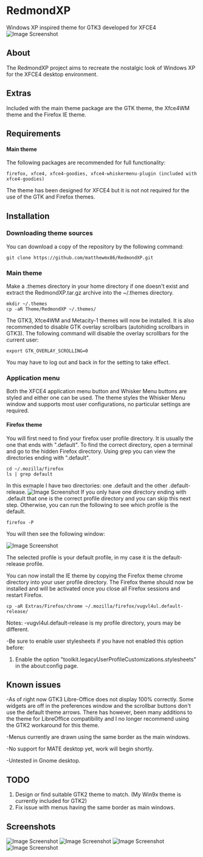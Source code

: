 # RedmondXP

Windows XP inspired theme for GTK3 developed for XFCE4
![Image Screenshot](https://github.com/matthewmx86/RedmondXP/blob/main/Screenshots/0.png)

## About
The RedmondXP project aims to recreate the nostalgic look of Windows XP for the XFCE4 desktop environment. 

## Extras
Included with the main theme package are the GTK theme, the Xfce4WM theme and the Firefox IE theme.

## Requirements
#### Main theme
The following packages are recommended for full functionality:
```
firefox, xfce4, xfce4-goodies, xfce4-whiskermenu-plugin (included with xfce4-goodies)
```
The theme has been designed for XFCE4 but it is not not required
for the use of the GTK and Firefox themes.  

## Installation

### Downloading theme sources
You can download a copy of the repository by the following command:
```
git clone https://github.com/matthewmx86/RedmondXP.git
```

### Main theme
Make a .themes directory in your home directory if one doesn't exist and extract the RedmondXP.tar.gz archive into 
the ~/.themes directory.
```
mkdir ~/.themes
cp -aR Theme/RedmondXP ~/.themes/
```
The GTK3, Xfce4WM and Metacity-1 themes will now be installed.
It is also recommended to disable GTK overlay scrollbars (autohiding scrollbars in GTK3). The following command
will disable the overlay scrollbars for the current user:
```
export GTK_OVERLAY_SCROLLING=0
```
You may have to log out and back in for the setting to take effect.

### Application menu
Both the XFCE4 application menu button and Whisker Menu buttons are styled and either one can be used. The theme styles
the Whisker Menu window and supports most user configurations, no particular settings are required. 

#### Firefox theme
You will first need to find your firefox user profile directory. It is usually the one that ends with ".default".
To find the correct directory, open a terminal and go to the hidden Firefox directory. Using grep you can view the directories
ending with ".default".
```
cd ~/.mozilla/firefox
ls | grep default
```
In this exmaple I have two directories: one .default and the other .default-release. 
![Image Screenshot](https://github.com/matthewmx86/Redmond97/blob/master/Screenshots/console.png)
If you only have one directory ending with .default that one is the correct profile directory and you can skip
this next step. Otherwise, you can run the following to see which profile is the default.
```
firefox -P
```
You will then see the following window:

![Image Screenshot](https://github.com/matthewmx86/Redmond97/blob/master/Screenshots/firefox.png)

The selected profile is your default profile, in my case it is the default-release profile.

You can now install the IE theme by copying the Firefox theme chrome directory into your user profile directory.
The Firefox theme should now be installed and will be activated once you close all Firefox sessions and restart Firefox.

```
cp -aR Extras/Firefox/chrome ~/.mozilla/firefox/vugvl4ul.default-release/
```

Notes:
-vugvl4ul.default-release is my  profile directory, yours may be different.

-Be sure to enable user stylesheets if you have not enabled this option before:

1. Enable the option "toolkit.legacyUserProfileCustomizations.stylesheets" in the about:config page.

## Known issues
-As of right now GTK3 Libre-Office does not display 100% correctly. Some widgets are off in the preferences 
window and the scrollbar buttons don't use the default theme arrows. There has however, been many additions to the theme for LibreOffice compatibility
and I no longer recommend using the GTK2 workaround for this theme.

-Menus currently are drawn using the same border as the main windows.

-No support for MATE desktop yet, work will begin shortly.

-Untested in Gnome desktop.

## TODO
1. Design or find suitable GTK2 theme to match. (My Win9x theme is currently included for GTK2)
2. Fix issue with menus having the same border as main windows.

## Screenshots
![Image Screenshot](https://github.com/matthewmx86/RedmondXP/blob/main/Screenshots/Screenshot2.png)
![Image Screenshot](https://github.com/matthewmx86/RedmondXP/blob/main/Screenshots/Screenshot1.png)
![Image Screenshot](https://github.com/matthewmx86/RedmondXP/blob/main/Screenshots/Screenshot3.png)
![Image Screenshot](https://github.com/matthewmx86/RedmondXP/blob/main/Screenshots/Screenshot4.png)
